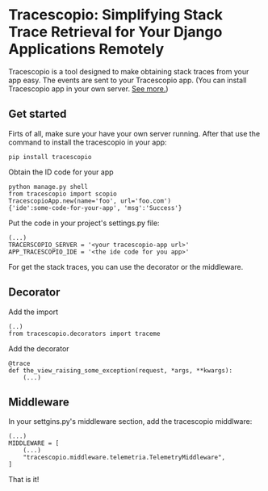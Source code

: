 # Tracescopio: Simplifying Stack Trace Retrieval for Your Django Applications Remotely

Tracescopio is a tool designed to make obtaining stack traces from your app easy. The events are sent to your Tracescopio app. (You can install Tracescopio app in your own server. [See more.](https://github.com/t3rcio/tracescopio))

## Get started
Firts of all, make sure your have your own server running.
After that use the command to install the tracescopio in your app:

    pip install tracescopio

Obtain the ID code for your app

    python manage.py shell
    from tracescopio import scopio
    TracescopioApp.new(name='foo', url='foo.com')
    {'ide':some-code-for-your-app', 'msg':'Success'}

Put the code in your project's settings.py file:

    (...)
    TRACERSCOPIO_SERVER = '<your tracescopio-app url>'
    APP_TRACESCOPIO_IDE = '<the ide code for you app>'

For get the stack traces, you can use the decorator or the middleware.

Decorator
--
Add the import

    (..)
    from tracescopio.decorators import traceme

Add the decorator

    @trace
    def the_view_raising_some_exception(request, *args, **kwargs):
        (...)
Middleware
--
In your settgins.py's middleware section, add the tracescopio middlware:

    (...)
    MIDDLEWARE = [
    	(...)
        "tracescopio.middleware.telemetria.TelemetryMiddleware",
    ]
That is it!